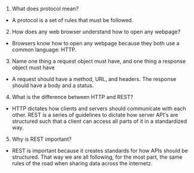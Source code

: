 1. What does protocol mean?
- A protocol is a set of rules that must be followed.
2. How does any web browser understand how to open any webpage?
- Browsers know how to open any webpage because they both use a common language: HTTP.
3. Name one thing a request object must have, and one thing a response object must have
- A request should have a method, URL, and headers. The response should have a body and a status.
4. What is the difference between HTTP and REST?
- HTTP dictates how clients and servers should communicate with each other. REST is a series of guidelines to dictate how server API's are structured such that a client can access all parts of it in a standardized way.
5. Why is REST important?
- REST is important because it creates standards for how APIs should be structured. That way we are all following, for the most part, the same rules of the road when sharing data across the internetz.
